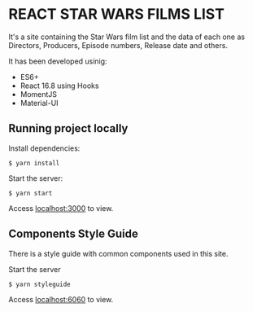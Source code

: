 # REACT STAR WARS FILMS LIST
It's a site containing the Star Wars film list and the data of each one as Directors, Producers, Episode numbers, Release date and others.

It has been developed usinig:
* ES6+
* React 16.8 using Hooks
* MomentJS
* Material-UI

## Running project locally
Install dependencies:

`$ yarn install`

Start the server:

`$ yarn start`

Access [localhost:3000](http://localhost:3000) to view.

## Components Style Guide
There is a style guide with common components used in this site.

Start the server

`$ yarn styleguide`

Access [localhost:6060](http://localhost:6060) to view.
